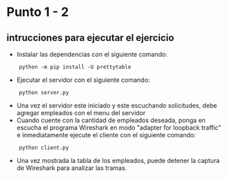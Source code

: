 # Punto 1 - 2

## intrucciones para ejecutar el ejercicio
- Instalar las dependencias con el siguiente comando:
```
	python -m pip install -U prettytable
```
- Ejecutar el servidor con el siguiente comando:
```
	python server.py
```
- Una vez el servidor este iniciado y este escuchando solicitudes, debe agregar empleados con el menu del servidor
- Cuando cuente con la cantidad de empleados deseada, ponga en escucha el programa Wireshark en modo "adapter for loopback traffic" e inmediatamente ejecute el cliente con el siguiente comando:
```
	python client.py
```
- Una vez mostrada la tabla de los empleados, puede detener la captura de Wireshark para analizar las tramas.

